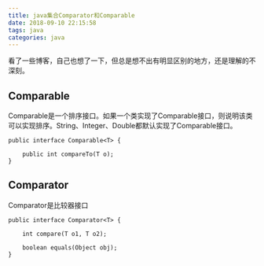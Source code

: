 ```yaml
---
title: java集合Comparator和Comparable
date: 2018-09-10 22:15:58
tags: java
categories: java
---
```


看了一些博客，自己也想了一下，但总是想不出有明显区别的地方，还是理解的不深刻。

## Comparable ##

Comparable是一个排序接口。如果一个类实现了Comparable接口，则说明该类可以实现排序。String、Integer、Double都默认实现了Comparable接口。

	public interface Comparable<T> {
	    
	    public int compareTo(T o);
	}


## Comparator ##

Comparator是比较器接口

	public interface Comparator<T> {
	    
	    int compare(T o1, T o2);
	
	    boolean equals(Object obj);
	}


